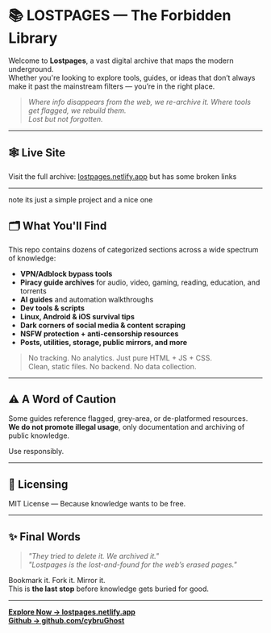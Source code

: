 # 📚 LOSTPAGES — The Forbidden Library

Welcome to **Lostpages**, a vast digital archive that maps the modern underground.  
Whether you're looking to explore tools, guides, or ideas that don’t always make it past the mainstream filters — you’re in the right place.

> _Where info disappears from the web, we re-archive it. Where tools get flagged, we rebuild them._  
> _Lost but not forgotten._

---

## 🕸️ Live Site

Visit the full archive: [lostpages.netlify.app](https://lostpages.netlify.app) but has some broken links

---
note its just a simple project and a nice one

## 🗂️ What You'll Find

This repo contains dozens of categorized sections across a wide spectrum of knowledge:

- **VPN/Adblock bypass tools**  
- **Piracy guide archives** for audio, video, gaming, reading, education, and torrents  
- **AI guides** and automation walkthroughs  
- **Dev tools & scripts**  
- **Linux, Android & iOS survival tips**  
- **Dark corners of social media & content scraping**  
- **NSFW protection + anti-censorship resources**  
- **Posts, utilities, storage, public mirrors, and more**

> No tracking. No analytics. Just pure HTML + JS + CSS.  
> Clean, static files. No backend. No data collection.

---

## ⚠️ A Word of Caution

Some guides reference flagged, grey-area, or de-platformed resources.  
**We do not promote illegal usage**, only documentation and archiving of public knowledge.

Use responsibly.

---

## 📜 Licensing

MIT License — Because knowledge wants to be free.

---

## ✨ Final Words

> _"They tried to delete it. We archived it."_  
> _"Lostpages is the lost-and-found for the web’s erased pages."_

Bookmark it. Fork it. Mirror it.  
This is **the last stop** before knowledge gets buried for good.

---

**[Explore Now → lostpages.netlify.app](https://lostpages.netlify.app)**  
**[Github → github.com/cybruGhost](https://github.com/cybruGhost)**
